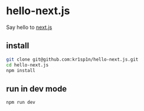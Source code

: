 # hello-next.js
Say hello to [next.js](https://github.com/zeit/next.js)

## install
```bash
git clone git@github.com:kr1sp1n/hello-next.js.git
cd hello-next.js
npm install
```

## run in dev mode

```bash
npm run dev
```
